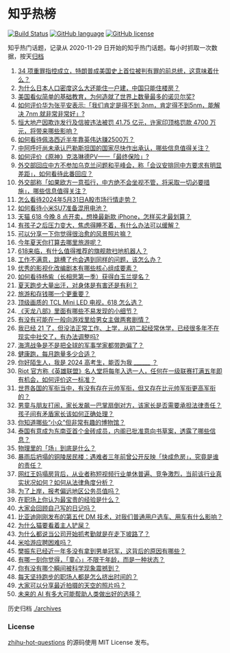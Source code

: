 # 知乎热榜
[![Build Status](https://github.com/ToWeLong/zhihu-hot-questions/workflows/CI/badge.svg)](https://github.com/ToWeLong/zhihu-hot-questions/actions)
[![GitHub language](https://img.shields.io/badge/language-golang-orange.svg)](https://golang.org/)
[![GitHub license](https://img.shields.io/github/license/ToWeLong/zhihu-hot-questions)](https://github.com/ToWeLong/zhihu-hot-questions/blob/main/LICENSE)

知乎热门话题，记录从 2020-11-29 日开始的知乎热门话题。每小时抓取一次数据，按天[归档](./archives)

<!-- BEGIN -->

1. [34 项重罪指控成立，特朗普成美国史上首位被判有罪的前总统，这意味着什么？](https://www.zhihu.com/question/657735875)
1. [为什么日本人口密度这么大还能住一户建，中国只能住楼房？](https://www.zhihu.com/question/634822885)
1. [美国看似简单的基础教育，为何造就了世界上数量最多的诺贝尔奖?](https://www.zhihu.com/question/656142101)
1. [如何评价华为张平安表示:「我们肯定是得不到 3nm，肯定得不到5nm，能解决 7nm 就非常非常好」?](https://www.zhihu.com/question/657702559)
1. [恒大地产因欺诈发行及信披违法被罚 41.75 亿元，许家印顶格罚款 4700 万元，将带来哪些影响？](https://www.zhihu.com/question/657768940)
1. [如何看待佩洛西近半年靠英伟达赚2500万？](https://www.zhihu.com/question/657737545)
1. [中阿呼吁尚未承认巴勒斯坦国的国家尽快作出承认，哪些信息值得关注？](https://www.zhihu.com/question/657752915)
1. [如何评价《原神》克洛琳德PV——「最终保险」?](https://www.zhihu.com/question/657662344)
1. [外交部回应中方不参加乌克兰问题和平峰会，称「会议安排同中方要求有明显差距」，如何看待此番回应？](https://www.zhihu.com/question/657767398)
1. [外交部称「如果欧方一意孤行，中方绝不会坐视不管，将采取一切必要措施」，哪些信息值得关注？](https://www.zhihu.com/question/657656571)
1. [怎么看待2024年5月31日A股市场行情走势？](https://www.zhihu.com/question/657761168)
1. [如何看待小米SU7准备混用电池？](https://www.zhihu.com/question/657434966)
1. [天猫 618 今晚 8 点开卖，想换最新款 iPhone，怎样买才最划算？](https://www.zhihu.com/question/657763125)
1. [有孩子之后压力变大，焦虑得睡不着，有什么办法可以缓解？](https://www.zhihu.com/question/657489982)
1. [可以分享一下你觉得很治愈的风景照片嘛？](https://www.zhihu.com/question/656679820)
1. [今年夏天你打算去哪里旅游呢？](https://www.zhihu.com/question/657270800)
1. [618来临，有什么值得推荐的旗舰款扫地机器人？](https://www.zhihu.com/question/657768763)
1. [工作不满意，跳槽了也会遇到同样的问题，该怎么办？](https://www.zhihu.com/question/657024391)
1. [优秀的影视化改编剧本有哪些核心组成要素？](https://www.zhihu.com/question/657034197)
1. [如何看待杨紫（长相思第一季）获得白玉兰提名？](https://www.zhihu.com/question/657690290)
1. [夏天跑步大量出汗，对身体是有害还是有利？](https://www.zhihu.com/question/657258697)
1. [旅游和存钱哪一个更重要？](https://www.zhihu.com/question/656343425)
1. [顶级画质的 TCL Mini LED 电视，618 怎么选？](https://www.zhihu.com/question/657757601)
1. [《天龙八部》里面有哪些不易发现的小细节？](https://www.zhihu.com/question/466652895)
1. [有没有可能在一般向游戏里给男女主做两套剧情？](https://www.zhihu.com/question/657589688)
1. [我已经 21 了，但没法正常工作、上学，从初二起经常休学，已经很多年不在现实中社交了，有办法调整吗?](https://www.zhihu.com/question/657647575)
1. [海湾战争是不是把全球的军事学家都带跑偏了？](https://www.zhihu.com/question/654216072)
1. [健康跑，每月跑量多少合适？](https://www.zhihu.com/question/657259530)
1. [你好陌生人，我是 2024 高考生，能否为我  ______ ？](https://www.zhihu.com/question/657036138)
1. [Riot 官方称《英雄联盟》名人堂将每年入选一人，任何在一级联赛打满五年即有机会，如何评价这一标准？](https://www.zhihu.com/question/657661201)
1. [世界各国的军衔当中，有没有存在元帅军衔，但又存在比元帅军衔更高军衔的？](https://www.zhihu.com/question/656285097)
1. [男童与朋友打闹，家长发飙一巴掌扇倒对方，该家长是否需要承担法律责任？孩子间有矛盾家长该如何正确处理？](https://www.zhihu.com/question/657687326)
1. [你知道哪些“小众”但非常有趣的博物馆？](https://www.zhihu.com/question/656010771)
1. [泰国有意成为东南亚首个金砖成员，内阁已批准意向书草案，透露了哪些信息？](https://www.zhihu.com/question/657559135)
1. [物理里的「场」到底是什么？](https://www.zhihu.com/question/654063115)
1. [暴雨后坍塌的铜陵居民楼：遇难者三年前曾公开反映「快成危房」，究竟是谁的责任？](https://www.zhihu.com/question/657650537)
1. [网红王妈塌房背后，从业者称短视频行业单休普遍、竞争激烈，当前该行业真实状况如何？如何从法律角度分析？](https://www.zhihu.com/question/657636922)
1. [为了上岸，报考偏远地区公务员值吗？](https://www.zhihu.com/question/657631209)
1. [在职场上你认为最宝贵的经验是什么？](https://www.zhihu.com/question/657078050)
1. [大家会回顾自己写的日记吗？](https://www.zhihu.com/question/656239410)
1. [比亚迪刚刚发布的第五代 DM 技术，对我们普通用户选车、用车有什么影响？](https://www.zhihu.com/question/657746393)
1. [为什么猫要看着主人铲屎？](https://www.zhihu.com/question/652593763)
1. [为什么都说当公司开始抓考勤就是在走下坡路了？](https://www.zhihu.com/question/657489326)
1. [米哈游应聘困难吗？](https://www.zhihu.com/question/403572434)
1. [樊振东已经近一年多没有拿到男单冠军，这背后的原因有哪些？](https://www.zhihu.com/question/655890547)
1. [有哪一刻你觉得，「童心」不限于年龄，而是一种状态？](https://www.zhihu.com/question/657040761)
1. [你有没有哪个瞬间被科学现象震撼到？](https://www.zhihu.com/question/656902166)
1. [每天坚持跑步的职场人都是怎么挤出时间的？](https://www.zhihu.com/question/653254175)
1. [大家可以分享最近拍摄的天空的照片吗？](https://www.zhihu.com/question/657592709)
1. [未来的 AI 有多大可能帮助人类做出好的选择？](https://www.zhihu.com/question/657492909)

<!-- END -->

历史归档 [./archives](./archives)


### License
[zhihu-hot-questions](https://github.com/towelong/zhihu-hot-questions) 的源码使用 MIT License 发布。